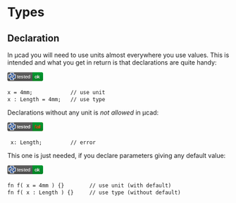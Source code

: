 # Types

## Declaration

In µcad you will need to use units almost everywhere you use values.
This is intended and what you get in return is that declarations are quite handy:

[![test](.test/types_def_vs_decl.png)](.test/types_def_vs_decl.log)

```µcad,types_def_vs_decl
x = 4mm;            // use unit
x : Length = 4mm;   // use type
```

Declarations without any unit is *not allowed* in µcad:

[![test](.test/types_no_declaration.png)](.test/types_no_declaration.log)

```µcad,types_no_declaration#fail
 x: Length;         // error
```

This one is just needed, if you declare parameters giving any default value:

[![test](.test/types_bundles_functions.png)](.test/types_bundles_functions.log)

```µcad,types_bundles_functions
fn f( x = 4mm ) {}        // use unit (with default)
fn f( x : Length ) {}     // use type (without default)
```
